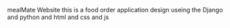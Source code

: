 mealMate Website this is a food order application design useing the Django and python and html and css and js 
